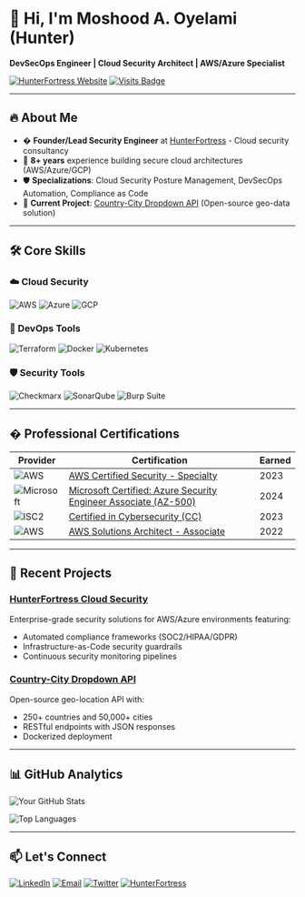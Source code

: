 # 👋 Hi, I'm Moshood A. Oyelami (Hunter)
**DevSecOps Engineer | Cloud Security Architect | AWS/Azure Specialist**

[![HunterFortress Website](https://img.shields.io/badge/🌐-HunterFortress-blue?style=flat-square)](https://hunterfortress.com)
[![Visits Badge](https://badges.pufler.dev/visits/My-Thoth/My-Thoth?color=blue)](https://github.com/My-Thoth)

---

## 🔥 About Me
- � **Founder/Lead Security Engineer** at [HunterFortress](https://hunterfortress.com) - Cloud security consultancy
- 🔐 **8+ years** experience building secure cloud architectures (AWS/Azure/GCP)
- 🛡️ **Specializations**: Cloud Security Posture Management, DevSecOps Automation, Compliance as Code
- 🌱 **Current Project**: [Country-City Dropdown API](https://github.com/My-Thoth/country-city-dropdown-api) (Open-source geo-data solution)

---

## 🛠️ Core Skills

### ☁️ Cloud Security
![AWS](https://img.shields.io/badge/AWS-FF9900?style=for-the-badge&logo=amazonaws&logoColor=white)
![Azure](https://img.shields.io/badge/Azure-0089D6?style=for-the-badge&logo=microsoft-azure&logoColor=white)
![GCP](https://img.shields.io/badge/GCP-4285F4?style=for-the-badge&logo=googlecloud&logoColor=white)

### 🔧 DevOps Tools
![Terraform](https://img.shields.io/badge/Terraform-623CE4?style=for-the-badge&logo=terraform&logoColor=white)
![Docker](https://img.shields.io/badge/Docker-2496ED?style=for-the-badge&logo=docker&logoColor=white)
![Kubernetes](https://img.shields.io/badge/Kubernetes-326CE5?style=for-the-badge&logo=kubernetes&logoColor=white)

### 🛡️ Security Tools
![Checkmarx](https://img.shields.io/badge/Checkmarx-00B388?style=for-the-badge)
![SonarQube](https://img.shields.io/badge/SonarQube-4E9BCD?style=for-the-badge&logo=sonarqube&logoColor=white)
![Burp Suite](https://img.shields.io/badge/Burp_Suite-FF6633?style=for-the-badge)

---

## � Professional Certifications

| Provider | Certification | Earned |
|----------|---------------|--------|
| ![AWS](https://img.shields.io/badge/-AWS-FF9900?logo=amazonaws&logoColor=white) | [AWS Certified Security - Specialty](https://www.credly.com/badges/...) | 2023 |
| ![Microsoft](https://img.shields.io/badge/-Microsoft-5E5E5E?logo=microsoft&logoColor=white) | [Microsoft Certified: Azure Security Engineer Associate (AZ-500)](https://learn.microsoft.com/en-us/users/oyelamimoshood-3139/) | 2024 |
| ![ISC2](https://img.shields.io/badge/-ISC2-FF6600?logo=isc2&logoColor=white) | [Certified in Cybersecurity (CC)](https://www.credly.com/badges/...) | 2023 |
| ![AWS](https://img.shields.io/badge/-AWS-FF9900?logo=amazonaws&logoColor=white) | [AWS Solutions Architect - Associate](https://www.credly.com/badges/...) | 2022 |

---

## 🚀 Recent Projects

### [HunterFortress Cloud Security](https://hunterfortress.com)
Enterprise-grade security solutions for AWS/Azure environments featuring:
- Automated compliance frameworks (SOC2/HIPAA/GDPR)
- Infrastructure-as-Code security guardrails
- Continuous security monitoring pipelines

### [Country-City Dropdown API](https://github.com/My-Thoth/country-city-dropdown-api)
Open-source geo-location API with:
- 250+ countries and 50,000+ cities
- RESTful endpoints with JSON responses
- Dockerized deployment

---

## 📊 GitHub Analytics

![Your GitHub Stats](https://github-readme-stats.vercel.app/api?username=My-Thoth&show_icons=true&theme=radical&hide_title=true&include_all_commits=true)

![Top Languages](https://github-readme-stats.vercel.app/api/top-langs/?username=My-Thoth&layout=compact&theme=radical&hide=html,css)

---

## 📫 Let's Connect

[![LinkedIn](https://img.shields.io/badge/LinkedIn-0A66C2?style=for-the-badge&logo=linkedin&logoColor=white)](https://www.linkedin.com/in/oyelami-moshood-4059a3180)
[![Email](https://img.shields.io/badge/Email-D14836?style=for-the-badge&logo=gmail&logoColor=white)](mailto:security@hunterfortress.com)
[![Twitter](https://img.shields.io/badge/Twitter-1DA1F2?style=for-the-badge&logo=twitter&logoColor=white)](https://twitter.com/YourHandle)
[![HunterFortress](https://img.shields.io/badge/🌐-HunterFortress_Website-blue?style=for-the-badge)](https://hunterfortress.com)
